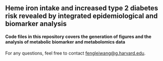 ## Heme iron intake and increased type 2 diabetes risk revealed by integrated epidemiological and biomarker analysis

#### Code files in this repository covers the generation of figures and the analysis of metabolic biomarker and metabolomics data

For any questions, feel free to contact fengleiwang@g.harvard.edu.
